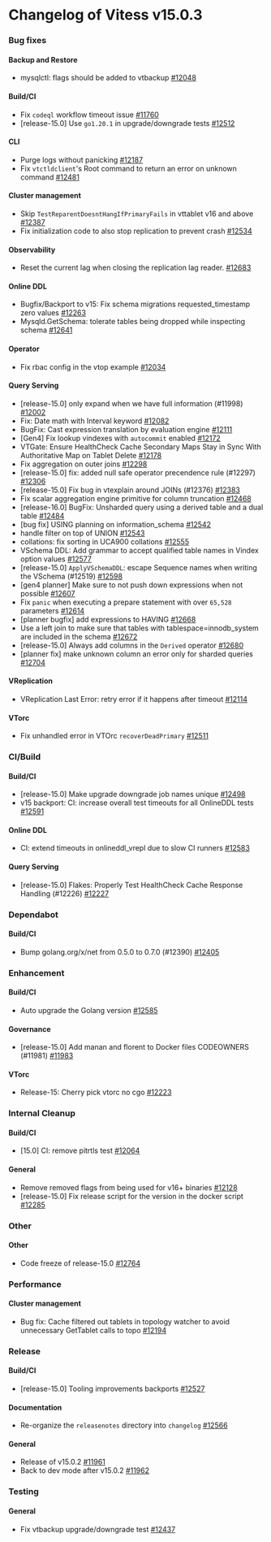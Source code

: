 # Changelog of Vitess v15.0.3

### Bug fixes 
#### Backup and Restore
 * mysqlctl: flags should be added to vtbackup [#12048](https://github.com/vitessio/vitess/pull/12048) 
#### Build/CI
 * Fix `codeql` workflow timeout issue [#11760](https://github.com/vitessio/vitess/pull/11760)
 * [release-15.0] Use `go1.20.1` in upgrade/downgrade tests [#12512](https://github.com/vitessio/vitess/pull/12512) 
#### CLI
 * Purge logs without panicking [#12187](https://github.com/vitessio/vitess/pull/12187)
 * Fix `vtctldclient`'s Root command to return an error on unknown command [#12481](https://github.com/vitessio/vitess/pull/12481) 
#### Cluster management
 * Skip `TestReparentDoesntHangIfPrimaryFails` in vttablet v16 and above [#12387](https://github.com/vitessio/vitess/pull/12387)
 * Fix initialization code to also stop replication to prevent crash [#12534](https://github.com/vitessio/vitess/pull/12534) 
#### Observability
 * Reset the current lag when closing the replication lag reader. [#12683](https://github.com/vitessio/vitess/pull/12683) 
#### Online DDL
 * Bugfix/Backport to v15: Fix schema migrations requested_timestamp zero values [#12263](https://github.com/vitessio/vitess/pull/12263)
 * Mysqld.GetSchema: tolerate tables being dropped while inspecting schema [#12641](https://github.com/vitessio/vitess/pull/12641) 
#### Operator
 * Fix rbac config in the vtop example [#12034](https://github.com/vitessio/vitess/pull/12034) 
#### Query Serving
 * [release-15.0] only expand when we have full information (#11998) [#12002](https://github.com/vitessio/vitess/pull/12002)
 * Fix: Date math with Interval keyword [#12082](https://github.com/vitessio/vitess/pull/12082)
 * BugFix: Cast expression translation by evaluation engine [#12111](https://github.com/vitessio/vitess/pull/12111)
 * [Gen4] Fix lookup vindexes with `autocommit` enabled [#12172](https://github.com/vitessio/vitess/pull/12172)
 * VTGate: Ensure HealthCheck Cache Secondary Maps Stay in Sync With Authoritative Map on Tablet Delete [#12178](https://github.com/vitessio/vitess/pull/12178)
 * Fix aggregation on outer joins [#12298](https://github.com/vitessio/vitess/pull/12298)
 * [release-15.0] fix: added null safe operator precendence rule (#12297) [#12306](https://github.com/vitessio/vitess/pull/12306)
 * [release-15.0] Fix bug in vtexplain around JOINs (#12376) [#12383](https://github.com/vitessio/vitess/pull/12383)
 * Fix scalar aggregation engine primitive for column truncation [#12468](https://github.com/vitessio/vitess/pull/12468)
 * [release-16.0] BugFix: Unsharded query using a derived table and a dual table [#12484](https://github.com/vitessio/vitess/pull/12484)
 * [bug fix] USING planning on information_schema [#12542](https://github.com/vitessio/vitess/pull/12542)
 * handle filter on top of UNION [#12543](https://github.com/vitessio/vitess/pull/12543)
 * collations: fix sorting in UCA900 collations [#12555](https://github.com/vitessio/vitess/pull/12555)
 * VSchema DDL: Add grammar to accept qualified table names in Vindex option values [#12577](https://github.com/vitessio/vitess/pull/12577)
 * [release-15.0] `ApplyVSchemaDDL`: escape Sequence names when writing the VSchema (#12519) [#12598](https://github.com/vitessio/vitess/pull/12598)
 * [gen4 planner] Make sure to not push down expressions when not possible [#12607](https://github.com/vitessio/vitess/pull/12607)
 * Fix `panic` when executing a prepare statement with over `65,528` parameters [#12614](https://github.com/vitessio/vitess/pull/12614)
 * [planner bugfix] add expressions to HAVING [#12668](https://github.com/vitessio/vitess/pull/12668)
 * Use a left join to make sure that tables with tablespace=innodb_system are included in the schema [#12672](https://github.com/vitessio/vitess/pull/12672)
 * [release-15.0] Always add columns in the `Derived` operator [#12680](https://github.com/vitessio/vitess/pull/12680)
 * [planner fix] make unknown column an error only for sharded queries [#12704](https://github.com/vitessio/vitess/pull/12704) 
#### VReplication
 * VReplication Last Error: retry error if it happens after timeout [#12114](https://github.com/vitessio/vitess/pull/12114) 
#### VTorc
 * Fix unhandled error in VTOrc `recoverDeadPrimary` [#12511](https://github.com/vitessio/vitess/pull/12511)
### CI/Build 
#### Build/CI
 * [release-15.0] Make upgrade downgrade job names unique [#12498](https://github.com/vitessio/vitess/pull/12498)
 * v15 backport: CI: increase overall test timeouts for all OnlineDDL tests [#12591](https://github.com/vitessio/vitess/pull/12591) 
#### Online DDL
 * CI: extend timeouts in onlineddl_vrepl due to slow CI runners [#12583](https://github.com/vitessio/vitess/pull/12583) 
#### Query Serving
 * [release-15.0] Flakes: Properly Test HealthCheck Cache Response Handling (#12226) [#12227](https://github.com/vitessio/vitess/pull/12227)
### Dependabot 
#### Build/CI
 * Bump golang.org/x/net from 0.5.0 to 0.7.0 (#12390) [#12405](https://github.com/vitessio/vitess/pull/12405)
### Enhancement 
#### Build/CI
 * Auto upgrade the Golang version [#12585](https://github.com/vitessio/vitess/pull/12585) 
#### Governance
 * [release-15.0] Add manan and florent to Docker files CODEOWNERS (#11981) [#11983](https://github.com/vitessio/vitess/pull/11983) 
#### VTorc
 * Release-15: Cherry pick vtorc no cgo [#12223](https://github.com/vitessio/vitess/pull/12223)
### Internal Cleanup 
#### Build/CI
 * [15.0] CI: remove pitrtls test [#12064](https://github.com/vitessio/vitess/pull/12064) 
#### General
 * Remove removed flags from being used for v16+ binaries [#12128](https://github.com/vitessio/vitess/pull/12128)
 * [release-15.0] Fix release script for the version in the docker script [#12285](https://github.com/vitessio/vitess/pull/12285)
### Other 
#### Other
 * Code freeze of release-15.0 [#12764](https://github.com/vitessio/vitess/pull/12764)
### Performance 
#### Cluster management
 * Bug fix: Cache filtered out tablets in topology watcher to avoid unnecessary GetTablet calls to topo [#12194](https://github.com/vitessio/vitess/pull/12194)
### Release 
#### Build/CI
 * [release-15.0] Tooling improvements backports [#12527](https://github.com/vitessio/vitess/pull/12527) 
#### Documentation
 * Re-organize the `releasenotes` directory into `changelog` [#12566](https://github.com/vitessio/vitess/pull/12566) 
#### General
 * Release of v15.0.2 [#11961](https://github.com/vitessio/vitess/pull/11961)
 * Back to dev mode after v15.0.2 [#11962](https://github.com/vitessio/vitess/pull/11962)
### Testing 
#### General
 * Fix vtbackup upgrade/downgrade test  [#12437](https://github.com/vitessio/vitess/pull/12437)

